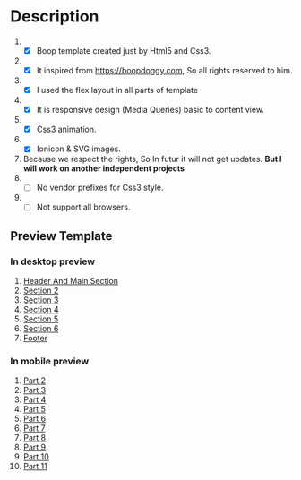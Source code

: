 # Description
1. - [x]  Boop template created just by Html5 and Css3.
1. - [x]  It inspired from https://boopdoggy.com, So all rights reserved to him.
1. - [x]  I used the flex layout in all parts of template
1. - [x]  It is responsive design (Media Queries) basic to content view.
1. - [x]  Css3 animation.
1. - [x]  Ionicon & SVG images.
1. Because we respect the rights, So In futur it will not get updates. **But I will work on another independent projects**
  1. - [ ] No vendor prefixes for Css3 style.
  1. - [ ] Not support all browsers.

## Preview Template

### In desktop preview
1. [Header And Main Section](preview_pic/header-section1.png)
1. [Section 2](preview_pic/section2.png)
1. [Section 3](preview_pic/section3.png)
1. [Section 4](preview_pic/section4.png)
1. [Section 5](preview_pic/section5.png)
1. [Section 6](preview_pic/section6.png)
1. [Footer](preview_pic/section7.png)

### In mobile preview
1. [Part 2](preview_pic/mobile1.png)
1. [Part 3](preview_pic/mobile3.png)
1. [Part 4](preview_pic/mobile4.png)
1. [Part 5](preview_pic/mobile5.png)
1. [Part 6](preview_pic/mobile6.png)
1. [Part 7](preview_pic/mobile7.png)
1. [Part 8](preview_pic/mobile8.png)
1. [Part 9](preview_pic/mobile9.png)
1. [Part 10](preview_pic/mobile10.png)
1. [Part 11](preview_pic/mobile11.png)
